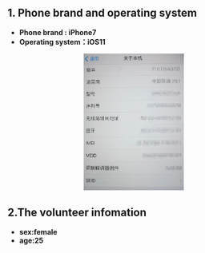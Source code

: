 ## 1. Phone brand and operating system
* **Phone brand : iPhone7**
*  **Operating system：iOS11**
<p align = "center">  

<img src="./The%20branch%20and%20system%20of%20the%20mobile%20phone.jpg"  style="width:200px" />

</p>

## 2.The volunteer infomation
* **sex:female**
* **age:25**
